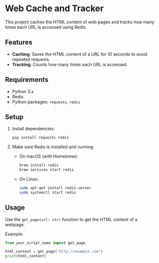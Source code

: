 # Web Cache and Tracker

This project caches the HTML content of web pages and tracks how many times each URL is accessed using Redis.

## Features

- **Caching**: Saves the HTML content of a URL for 10 seconds to avoid repeated requests.
- **Tracking**: Counts how many times each URL is accessed.

## Requirements

- Python 3.x
- Redis
- Python packages: `requests`, `redis`

## Setup

1. Install dependencies:
    ```bash
    pip install requests redis
    ```

2. Make sure Redis is installed and running:
    - On macOS (with Homebrew):
      ```bash
      brew install redis
      brew services start redis
      ```
    - On Linux:
      ```bash
      sudo apt-get install redis-server
      sudo systemctl start redis
      ```

## Usage

Use the `get_page(url: str)` function to get the HTML content of a webpage.

Example:

```python
from your_script_name import get_page

html_content = get_page("http://example.com")
print(html_content)
